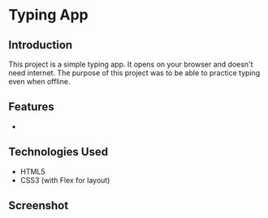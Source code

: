 # Typing App

## Introduction
This project is a simple typing app. It opens on your browser and doesn't need internet. The purpose of this project was to be able to practice typing even when offline.

## Features
- 

## Technologies Used
- HTML5
- CSS3 (with Flex for layout)

## Screenshot
